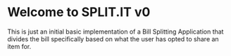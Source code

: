 # Welcome to SPLIT.IT v0

This is just an initial basic implementation of a Bill Splitting Application that divides the bill specifically based on what the user has opted to share an item for.